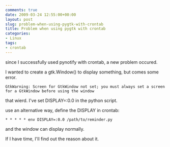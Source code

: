 ```yaml
---
comments: true
date: 2009-03-24 12:55:00+00:00
layout: post
slug: problem-when-using-pygtk-with-crontab
title: Problem when using pygtk with crontab
categories:
- Linux
tags:
- crontab
---
```


since I successfully used pynotify with crontab, a new problem occured.

I wanted to create a gtk.Window() to display something, but comes some error.

	GtkWarning: Screen for GtkWindow not set; you must always set a screen for a GtkWindow before using the window

that wierd. I've set DISPLAY=:0.0 in the python script.

use an alternative way, define the DISPLAY in crontab:

	* * * * * env DISPLAY=:0.0 /path/to/reminder.py

and the window can display normally.

If I have time, I'll find out the reason about it.
